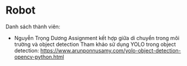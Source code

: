 # Robot
Danh sách thành viên:
  - Nguyễn Trọng Dương
Assignment kết hợp giữa di chuyển trong môi trường và object detection
Tham khảo sử dụng YOLO trong object detection: https://www.arunponnusamy.com/yolo-object-detection-opencv-python.html
